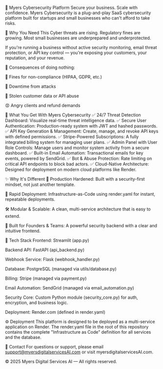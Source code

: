 🔐 Myers Cybersecurity Platform
Secure your business. Scale with confidence.
Myers Cybersecurity is a plug-and-play SaaS cybersecurity platform built for startups and small businesses who can't afford to take risks.

🚨 Why You Need This
Cyber threats are rising. Regulatory fines are growing. Most small businesses are underprepared and underprotected.

If you're running a business without active security monitoring, email threat protection, or API key control — you're exposing your customers, your reputation, and your revenue.

🔻 Consequences of doing nothing:

💸 Fines for non-compliance (HIPAA, GDPR, etc.)

🛑 Downtime from attacks

🧨 Stolen customer data or API abuse

😡 Angry clients and refund demands

💎 What You Get With Myers Cybersecurity
✅ 24/7 Threat Detection Dashboard: Visualize real-time threat intelligence data.
✅ Secure User Authentication: Production-ready system with JWT and hashed passwords.
✅ API Key Generation & Management: Create, manage, and revoke API keys with defined permissions.
✅ Stripe-Powered Subscriptions: A fully integrated billing system for managing user plans.
✅ Admin Panel with User Role Controls: Manage users and monitor system activity from a secure dashboard.
✅ Built-in Email Automation: Transactional emails for key events, powered by SendGrid.
✅ Bot & Abuse Protection: Rate limiting on critical API endpoints to block bad actors.
✅ Cloud-Native Architecture: Designed for deployment on modern cloud platforms like Render.

✨ Why It's Different
🔐 Production Hardened: Built with a security-first mindset, not just another template.

🚀 Rapid Deployment: Infrastructure-as-Code using render.yaml for instant, repeatable deployments.

🛠️ Modular & Scalable: A clean, multi-service architecture that is easy to extend.

🎯 Built for Founders & Teams: A powerful security backend with a clear and intuitive frontend.

🧠 Tech Stack
Frontend: Streamlit (app.py)

Backend API: FastAPI (api_backend.py)

Webhook Service: Flask (webhook_handler.py)

Database: PostgreSQL (managed via utils/database.py)

Billing: Stripe (managed via payment.py)

Email Automation: SendGrid (managed via email_automation.py)

Security Core: Custom Python module (security_core.py) for auth, encryption, and business logic.

Deployment: Render.com (defined in render.yaml)

⚙️ Deployment
This platform is designed to be deployed as a multi-service application on Render. The render.yaml file in the root of this repository contains the complete "Infrastructure as Code" definition for all services and the database.

📩 Contact
For questions or support, please email support@myersdigitalservicesAI.com or visit myersdigitalservicesAI.com.

© 2025 Myers Digital Services AI — All rights reserved.
